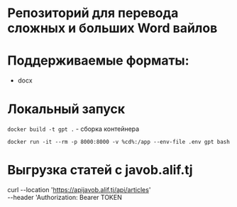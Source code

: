 # Репозиторий для перевода сложных и больших Word вайлов

# Поддерживаемые форматы:

- docx

# Локальный запуск

`docker build -t gpt .` - сборка контейнера

`docker run -it --rm -p 8000:8000 -v %cd%:/app --env-file .env gpt bash`

# Выгрузка статей с javob.alif.tj

curl --location 'https://apijavob.alif.tj/api/articles' \
--header 'Authorization: Bearer TOKEN